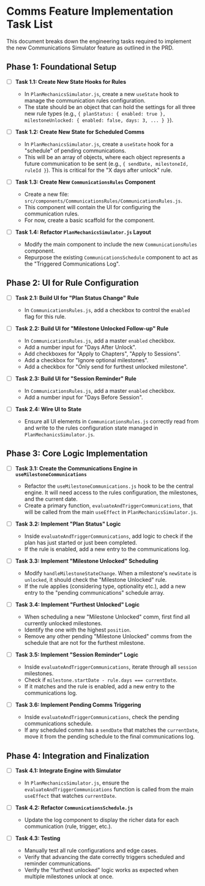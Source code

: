 # Comms Feature Implementation Task List

This document breaks down the engineering tasks required to implement the new Communications Simulator feature as outlined in the PRD.

## Phase 1: Foundational Setup

-   [ ] **Task 1.1: Create New State Hooks for Rules**
    -   In `PlanMechanicsSimulator.js`, create a new `useState` hook to manage the communication rules configuration.
    -   The state should be an object that can hold the settings for all three new rule types (e.g., `{ planStatus: { enabled: true }, milestoneUnlocked: { enabled: false, days: 3, ... } }`).

-   [ ] **Task 1.2: Create New State for Scheduled Comms**
    -   In `PlanMechanicsSimulator.js`, create a `useState` hook for a "schedule" of pending communications.
    -   This will be an array of objects, where each object represents a future communication to be sent (e.g., `{ sendDate, milestoneId, ruleId }`). This is critical for the "X days after unlock" rule.

-   [ ] **Task 1.3: Create New `CommunicationsRules` Component**
    -   Create a new file: `src/components/CommunicationsRules/CommunicationsRules.js`.
    -   This component will contain the UI for configuring the communication rules.
    -   For now, create a basic scaffold for the component.

-   [ ] **Task 1.4: Refactor `PlanMechanicsSimulator.js` Layout**
    -   Modify the main component to include the new `CommunicationsRules` component.
    -   Repurpose the existing `CommunicationsSchedule` component to act as the "Triggered Communications Log".

## Phase 2: UI for Rule Configuration

-   [ ] **Task 2.1: Build UI for "Plan Status Change" Rule**
    -   In `CommunicationsRules.js`, add a checkbox to control the `enabled` flag for this rule.

-   [ ] **Task 2.2: Build UI for "Milestone Unlocked Follow-up" Rule**
    -   In `CommunicationsRules.js`, add a master `enabled` checkbox.
    -   Add a number input for "Days After Unlock".
    -   Add checkboxes for "Apply to Chapters", "Apply to Sessions".
    -   Add a checkbox for "Ignore optional milestones".
    -   Add a checkbox for "Only send for furthest unlocked milestone".

-   [ ] **Task 2.3: Build UI for "Session Reminder" Rule**
    -   In `CommunicationsRules.js`, add a master `enabled` checkbox.
    -   Add a number input for "Days Before Session".

-   [ ] **Task 2.4: Wire UI to State**
    -   Ensure all UI elements in `CommunicationsRules.js` correctly read from and write to the rules configuration state managed in `PlanMechanicsSimulator.js`.

## Phase 3: Core Logic Implementation

-   [ ] **Task 3.1: Create the Communications Engine in `useMilestoneCommunications`**
    -   Refactor the `useMilestoneCommunications.js` hook to be the central engine. It will need access to the rules configuration, the milestones, and the current date.
    -   Create a primary function, `evaluateAndTriggerCommunications`, that will be called from the main `useEffect` in `PlanMechanicsSimulator.js`.

-   [ ] **Task 3.2: Implement "Plan Status" Logic**
    -   Inside `evaluateAndTriggerCommunications`, add logic to check if the plan has just started or just been completed.
    -   If the rule is enabled, add a new entry to the communications log.

-   [ ] **Task 3.3: Implement "Milestone Unlocked" Scheduling**
    -   Modify `handleMilestoneStateChange`. When a milestone's `newState` is `unlocked`, it should check the "Milestone Unlocked" rule.
    -   If the rule applies (considering type, optionality etc.), add a new entry to the "pending communications" schedule array.

-   [ ] **Task 3.4: Implement "Furthest Unlocked" Logic**
    -   When scheduling a new "Milestone Unlocked" comm, first find all currently unlocked milestones.
    -   Identify the one with the highest `position`.
    -   Remove any other pending "Milestone Unlocked" comms from the schedule that are not for the furthest milestone.

-   [ ] **Task 3.5: Implement "Session Reminder" Logic**
    -   Inside `evaluateAndTriggerCommunications`, iterate through all `session` milestones.
    -   Check if `milestone.startDate - rule.days === currentDate`.
    -   If it matches and the rule is enabled, add a new entry to the communications log.

-   [ ] **Task 3.6: Implement Pending Comms Triggering**
    -   Inside `evaluateAndTriggerCommunications`, check the pending communications schedule.
    -   If any scheduled comm has a `sendDate` that matches the `currentDate`, move it from the pending schedule to the final communications log.

## Phase 4: Integration and Finalization

-   [ ] **Task 4.1: Integrate Engine with Simulator**
    -   In `PlanMechanicsSimulator.js`, ensure the `evaluateAndTriggerCommunications` function is called from the main `useEffect` that watches `currentDate`.

-   [ ] **Task 4.2: Refactor `CommunicationsSchedule.js`**
    -   Update the log component to display the richer data for each communication (rule, trigger, etc.).

-   [ ] **Task 4.3: Testing**
    -   Manually test all rule configurations and edge cases.
    -   Verify that advancing the date correctly triggers scheduled and reminder communications.
    -   Verify the "furthest unlocked" logic works as expected when multiple milestones unlock at once. 